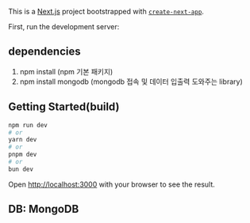 This is a [Next.js](https://nextjs.org/) project bootstrapped with [`create-next-app`](https://github.com/vercel/next.js/tree/canary/packages/create-next-app).

First, run the development server:

## dependencies

1. npm install
   (npm 기본 패키지)
2. npm install mongodb
   (mongodb 접속 및 데이터 입출력 도와주는 library)

## Getting Started(build)

```bash
npm run dev
# or
yarn dev
# or
pnpm dev
# or
bun dev
```

Open [http://localhost:3000](http://localhost:3000) with your browser to see the result.

## DB: MongoDB
